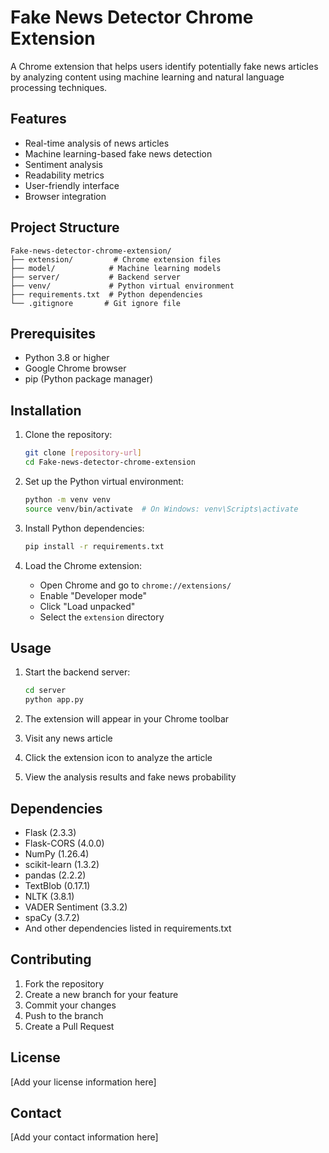# Fake News Detector Chrome Extension

A Chrome extension that helps users identify potentially fake news articles by analyzing content using machine learning and natural language processing techniques.

## Features

- Real-time analysis of news articles
- Machine learning-based fake news detection
- Sentiment analysis
- Readability metrics
- User-friendly interface
- Browser integration

## Project Structure

```
Fake-news-detector-chrome-extension/
├── extension/         # Chrome extension files
├── model/            # Machine learning models
├── server/           # Backend server
├── venv/             # Python virtual environment
├── requirements.txt  # Python dependencies
└── .gitignore       # Git ignore file
```

## Prerequisites

- Python 3.8 or higher
- Google Chrome browser
- pip (Python package manager)

## Installation

1. Clone the repository:
   ```bash
   git clone [repository-url]
   cd Fake-news-detector-chrome-extension
   ```

2. Set up the Python virtual environment:
   ```bash
   python -m venv venv
   source venv/bin/activate  # On Windows: venv\Scripts\activate
   ```

3. Install Python dependencies:
   ```bash
   pip install -r requirements.txt
   ```

4. Load the Chrome extension:
   - Open Chrome and go to `chrome://extensions/`
   - Enable "Developer mode"
   - Click "Load unpacked"
   - Select the `extension` directory

## Usage

1. Start the backend server:
   ```bash
   cd server
   python app.py
   ```

2. The extension will appear in your Chrome toolbar
3. Visit any news article
4. Click the extension icon to analyze the article
5. View the analysis results and fake news probability

## Dependencies

- Flask (2.3.3)
- Flask-CORS (4.0.0)
- NumPy (1.26.4)
- scikit-learn (1.3.2)
- pandas (2.2.2)
- TextBlob (0.17.1)
- NLTK (3.8.1)
- VADER Sentiment (3.3.2)
- spaCy (3.7.2)
- And other dependencies listed in requirements.txt

## Contributing

1. Fork the repository
2. Create a new branch for your feature
3. Commit your changes
4. Push to the branch
5. Create a Pull Request

## License

[Add your license information here]

## Contact

[Add your contact information here] 